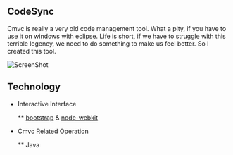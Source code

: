 ## CodeSync

Cmvc is really a very old code management tool. What a pity, if you have to use it on windows with eclipse. Life is short, if we have to struggle with this terrible legency, we need to do something to make us feel better. So I created this tool.

![ScreenShot](https://raw.github.com/lnx/codesync/master/demo/demo.png)

## Technology

* Interactive Interface

  ** [bootstrap](http://getbootstrap.com/) & [node-webkit](https://github.com/rogerwang/node-webkit)

* Cmvc Related Operation

  ** Java
